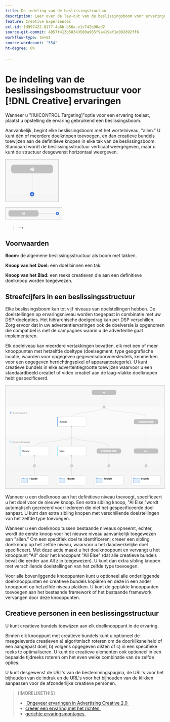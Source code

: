 ```yaml
---
title: De indeling van de beslissingstructuur
description: Leer over de lay-out van de beslissingsboom voor ervaringen met het richten.
feature: Creative Experiences
exl-id: 1d997422-8177-4a6b-b56a-e1c742b96ad2
source-git-commit: 4057f413b58343580a965f9a419af1e002892ff6
workflow-type: tm+mt
source-wordcount: '554'
ht-degree: 0%

---
```


# De indeling van de beslissingsboomstructuur voor [!DNL Creative] ervaringen

Wanneer u &quot;[!UICONTROL Targeting]&quot;optie voor een ervaring toelaat, plaatst u opstelling de ervaring gebruikend een beslissingsboom.

Aanvankelijk, begint elke beslissingsboom met het wortelniveau, &quot;allen.&quot; U kunt één of meerdere doelknopen toevoegen, en dan creatieve bundels toewijzen aan de definitieve knopen in elke tak van de beslissingsboom. Standaard wordt de beslissingsstructuur verticaal weergegeven, maar u kunt de structuur desgewenst horizontaal weergeven.

![&#x200B; Voorbeeld van een verticale besluitvormingsboom zonder doelstellingen &#x200B;](/help/creative/assets/experience-decision-tree-no-targets.png " Voorbeeld van een verticale besluitvormingsboom zonder doelstellingen ")

![&#x200B; Voorbeeld van een horizontale besluitvormingsboom zonder doelstellingen &#x200B;](/help/creative/assets/experience-decision-tree-no-targets-horizontal.png " Voorbeeld van een horizontale besluitvormingsboom zonder doelstellingen ")

<!--
>[!NOTE]
>
>You can optionally assign creative bundles to the root level, without targets. However, the [XXXX workflow](experience-create-no-targeting.md) XXXXX is better XXX.<!-- Explain the diff and why to choose the other option. -->
>—>

## Voorwaarden

**Boom:** de algemene beslissingsstructuur als boom met takken.

**Knoop van het Doel:** een doel binnen een tak.

**Knoop van het Blad:** een reeks creatieven die aan een definitieve doelknoop worden toegewezen.

## Streefcijfers in een beslissingsstructuur

Elke beslissingsboom kan tot vijf niveaus van doelstellingen hebben. De doelstellingen op ervaringsniveau worden toegepast in combinatie met uw DSP-doelopties. Het hiërarchische doelgedrag kan per DSP verschillen. Zorg ervoor dat in uw advertentiervaringen ook de doelversie is opgenomen die compatibel is met de campagnes waarin u de advertentie gaat implementeren.

Elk doelniveau kan meerdere vertakkingen bevatten, elk met een of meer knooppunten met hetzelfde doeltype (doelsegment, type geografische locatie, waarden voor opgegeven gegevensdoorvoersleutels, kenmerken voor een opgegeven herrichtingspixel of apparaatcategorie). U kunt creatieve bundels in elke advertentiegrootte toewijzen waarvoor u een standaardbeeld creatief of video creatief aan de laag-vlakke doelknopen hebt gespecificeerd.

![&#x200B; Voorbeeld van een besluitvormingsboom met doelstellingen &#x200B;](/help/creative/assets/experience-decision-tree.png " Voorbeeld van een besluitvormingsboom met doelstellingen ")

Wanneer u een doelknoop aan het definitieve niveau toevoegt, specificeert u het doel voor de nieuwe knoop. Een extra sibling knoop, &quot;Al Else,&quot;wordt automatisch gecreeerd voor iedereen die niet het gespecificeerde doel aanpast. U kunt dan extra sibling knopen met verschillende doelstellingen van het zelfde type toevoegen.

Wanneer u een doelknoop tussen bestaande niveaus opneemt, echter, wordt de eerste knoop voor het nieuwe niveau aanvankelijk toegewezen aan &quot;allen.&quot; Om een specifiek doel te identificeren, creeer een sibling doelknoop op het zelfde niveau, waarvoor u het daadwerkelijke doel specificeert. Met deze actie maakt u het doelknooppunt en vervangt u het knooppunt &quot;All&quot; door het knooppunt &quot;All Else&quot; (dat alle creatieve bundels bevat die eerder aan All zijn toegewezen). U kunt dan extra sibling knopen met verschillende doelstellingen van het zelfde type toevoegen.

Voor alle bovenliggende knooppunten kunt u optioneel alle onderliggende doelknooppunten en creatieve bundels kopiëren en deze in een ander knooppunt op hetzelfde niveau plakken. U kunt de geplakte knooppunten toevoegen aan het bestaande framework of het bestaande framework vervangen door deze knooppunten.

## Creatieve personen in een beslissingsstructuur

U kunt creatieve bundels toewijzen aan elk doelknooppunt in de ervaring.

Binnen elk knooppunt met creatieve bundels kunt u optioneel de meegeleverde creatieven a) algoritmisch roteren om de doorkliksnelheid of een aangepast doel, b) volgens opgegeven dikten of c) in een specifieke reeks te optimaliseren. U kunt de creatieve elementen ook optioneel in een bepaalde tijdreeks roteren om het even welke combinatie van de zelfde opties.

U kunt desgewenst de URL&#39;s van de bestemmingspagina, de URL&#39;s voor het bijhouden van de indruk en de URL&#39;s voor het bijhouden van de klikken aanpassen voor de afzonderlijke creatieve personen. <!-- Not in the UI as of 1/31: For flexible HTML5 creatives, you can customize any of the flexible attributes. -->

>[!MORELIKETHIS]
>
>* [&#x200B; Ongeveer ervaringen in Advertising Creative 2.0 &#x200B;](experience-about.md)
>* [&#x200B; creeer een ervaring met het richten &#x200B;](/help/creative/experiences/experience-create-targeting.md)
>* [&#x200B; gerichte ervaringsmontages &#x200B;](/help/creative/experiences/experience-settings-targeting.md)
